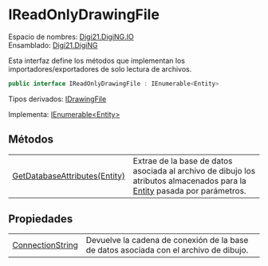 # IReadOnlyDrawingFile

Espacio de nombres: [Digi21.DigiNG.IO](../)  
Ensamblado: [Digi21.DigiNG](../../)

Esta interfaz define los métodos que implementan los importadores/exportadores de solo lectura de archivos.

```csharp
public interface IReadOnlyDrawingFile : IEnumerable<Entity>
```

Tipos derivados: [IDrawingFile](../idrawingfile/)

Implementa: [IEnumerable&lt;Entity&gt;](https://docs.microsoft.com/en-us/dotnet/api/system.collections.generic.ienumerable-1?view=net-5.0)

## Métodos

|  |  |
| :--- | :--- |
| [GetDatabaseAttributes\(Entity\)](metodos/getdatabaseattributes.md) | Extrae de la base de datos asociada al archivo de dibujo los atributos almacenados para la [Entity](../../digi21.diging.entities/entity/) pasada por parámetros. |

## Propiedades

|  |  |
| :--- | :--- |
| [ConnectionString](propiedades/connectionstring.md) | Devuelve la cadena de conexión de la base de datos asociada con el archivo de dibujo. |

## 



